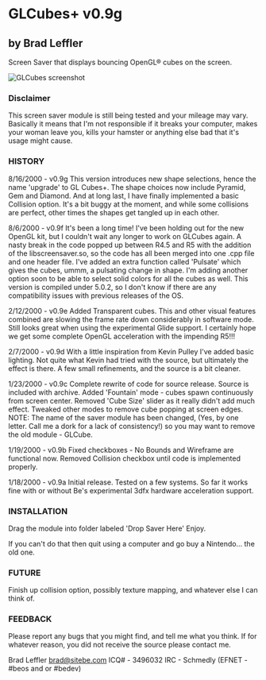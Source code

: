 # GLCubes+ v0.9g
## by Brad Leffler

Screen Saver that displays bouncing OpenGL® cubes on the screen.

![GLCubes screenshot](https://raw.github.com/jscipione/GlCubes/master/GLCubes.png)

### Disclaimer

This screen saver module is still being tested and your mileage may vary. Basically it means that I'm not responsible if it breaks your computer, makes your woman leave you, kills your hamster or anything else bad that it's usage might cause.

### HISTORY

8/16/2000 - v0.9g
 This version introduces new shape selections, hence the name 'upgrade' to GL Cubes+. The shape choices now include Pyramid, Gem and Diamond. And at long last, I have finally implemented a basic Collision option. It's a bit buggy at the moment, and while some collisions are perfect, other times the shapes  get tangled up in each other. 

8/6/2000 - v0.9f
 It's been a long time! I've been holding out for the new OpenGL kit, but I couldn't wait any longer to work on GLCubes again. A nasty break in the code popped up between R4.5 and R5 with the addition of the libscreensaver.so, so the code has all been merged into one .cpp file and one header file. I've added an extra function called 'Pulsate' which gives the cubes, ummm, a pulsating change in shape. I'm adding another option soon to be able to select solid colors for all the cubes as well. This version is compiled under 5.0.2, so I don't know if there are any compatibility issues with previous releases of the OS. 

2/12/2000 - v0.9e
 Added Transparent cubes. This and other visual features combined are slowing the frame rate down considerably in software mode. Still looks great when using the experimental Glide support. I certainly hope we get some complete OpenGL acceleration with the impending R5!!!

2/7/2000 - v0.9d
 With a little inspiration from Kevin Pulley I've added basic lighting. Not quite what Kevin had tried with the source, but ultimately the effect is there. A few small refinements, and the source is a bit cleaner.

1/23/2000 - v0.9c
 Complete rewrite of code for source release. Source is included with archive. Added 'Fountain' mode - cubes spawn continuously from screen center. Removed 'Cube Size' slider as it really didn't add much effect. Tweaked other modes to remove cube popping at screen edges. NOTE: The name of the saver module has been changed, (Yes, by one letter. Call me a dork for a lack of consistency!) so you may want to remove the old module - GLCube.

1/19/2000 - v0.9b
Fixed checkboxes - No Bounds and Wireframe are functional now. Removed Collision checkbox until code is implemented properly.

1/18/2000 - v0.9a
Initial release. Tested on a few systems. So far it works fine with or without Be's experimental 3dfx hardware acceleration support.


### INSTALLATION

Drag the module into folder labeled 'Drop Saver Here'
Enjoy.

If you can't do that then quit using a computer and go buy a Nintendo… the old one.


### FUTURE

Finish up collision option, possibly texture mapping, and whatever else I can think of.

### FEEDBACK

Please report any bugs that you might find, and tell me what you think.  If for whatever reason, you did not receive the source please contact me.

Brad Leffler
brad@sitebe.com
ICQ# - 3496032
IRC - Schmedly (EFNET - #beos and or #bedev)
